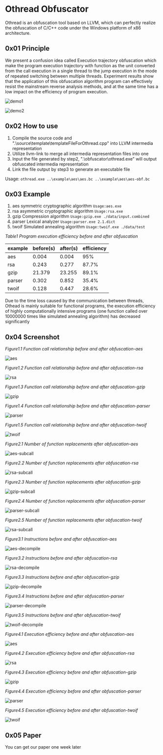 # Othread Obfuscator

Othread is an obfuscation tool based on LLVM, which can perfectly realize the obfuscation of C/C++ code under the Windows platform of x86 architecture.

## 0x01 Principle

We present a confusion idea called Execution trajectory obfuscation which make the program execution trajectory with function as the unit converted from the call execution in a single thread to the jump execution in the mode of repeated switching between multiple threads. Experiment results show that the application of this obfuscation algorithm program can effectively resist the mainstream reverse analysis methods, and at the same time has a low impact on the efficiency of program execution. 

![demo1](img/demo1.png)

![demo2](img/demo2.png)

## 0x02 How to use

1. Compile the source code and ".\source\template\templateFileForOthread.cpp" into LLVM intermedia representation
2. Utilize llvm-link to merge all intermedia representation files into one
3. Input the file generated by step2, ".\obfuscator\othread.exe" will output obfuscated intermedia representation
4. Link the file output by step3 to generate an executable file

Usage: `othread.exe ..\example\aes\aes.bc ..\example\aes\aes-obf.bc`

## 0x03 Example

1. aes		symmetric cryptographic algorithm	`Usage:aes.exe`
2. rsa		asymmetric cryptographic algorithm	`Usage:rsa.exe`
3. gzip		Compression algorithm				`Usage:gzip.exe ./data/input.combined`
4. parser	Lexical analyzer					`Usage:parser.exe 2.1.dict`
5. twoif	Simulated annealing algorithm		`Usage:twoif.exe ./data/test`


*Table1 Program execution efficiency before and after obfuscation*

| example | before(s) | after(s) | efficiency |
| ------- | --------- | -------- | ---------- |
| aes     | 0.004     | 0.004    | 95%        |
| rsa     | 0.243     | 0.277    | 87.7%      |
| gzip    | 21.379    | 23.255   | 89.1%      |
| parser  | 0.302     | 0.852    | 35.4%      |
| twoif   | 0.128     | 0.447    | 28.6%      |


Due to the time loss caused by the communication between threads, Othead is mainly suitable for functional programs, the execution efficiency of highly computationally intensive programs (one function called over 10000000 times like simulated annealing algorithm) has decreased significantly


## 0x04 Screenshot

*Figure1.1 Function call relationship before and after obfuscation-aes*

![aes](img/ObfEffect/aes.jpg)

*Figure1.2 Function call relationship before and after obfuscation-rsa*

![rsa](img/ObfEffect/rsa.jpg)

*Figure1.3 Function call relationship before and after obfuscation-gzip*

![gzip](img/ObfEffect/gzip.jpg)

*Figure1.4 Function call relationship before and after obfuscation-parser*

![parser](img/ObfEffect/parser.jpg)

*Figure1.5 Function call relationship before and after obfuscation-twoif*

![twoif](img/ObfEffect/twoif.jpg)

*Figure2.1 Number of function replacements after obfuscation-aes*

![aes-subcall](img/ObfEffect/aes-subcall.jpg)

*Figure2.2 Number of function replacements after obfuscation-rsa*

![rsa-subcall](img/ObfEffect/rsa-subcall.jpg)

*Figure2.3 Number of function replacements after obfuscation-gzip*

![gzip-subcall](img/ObfEffect/gzip-subcall.jpg)

*Figure2.4 Number of function replacements after obfuscation-parser*

![parser-subcall](img/ObfEffect/parser-subcall.jpg)

*Figure2.5 Number of function replacements after obfuscation-twoif*

![rsa-subcall](img/ObfEffect/rsa-subcall.jpg)

*Figure3.1 Instructions before and after obfuscation-aes*

![aes-decompile](img/ObfEffect/aes-decompile.jpg)

*Figure3.2 Instructions before and after obfuscation-rsa*

![rsa-decompile](img/ObfEffect/rsa-decompile.jpg)

*Figure3.3 Instructions before and after obfuscation-gzip*

![gzip-decompile](img/ObfEffect/gzip-decompile.jpg)

*Figure3.4 Instructions before and after obfuscation-parser*

![parser-decompile](img/ObfEffect/parser-decompile.jpg)

*Figure3.5 Instructions before and after obfuscation-twoif*

![twoif-decompile](img/ObfEffect/twoif-decompile.jpg)

*Figure4.1 Execution efficiency before and after obfuscation-aes*

![aes](img/ExeEffect/aes.jpg)

*Figure4.2 Execution efficiency before and after obfuscation-rsa*

![rsa](img/ExeEffect/rsa.jpg)

*Figure4.3 Execution efficiency before and after obfuscation-gzip*

![gzip](img/ExeEffect/gzip.jpg)

*Figure4.4 Execution efficiency before and after obfuscation-parser*

![parser](img/ExeEffect/parser.jpg)

*Figure4.5 Execution efficiency before and after obfuscation-twoif*

![twoif](img/ExeEffect/twoif.jpg)

## 0x05 Paper

You can get our paper one week later